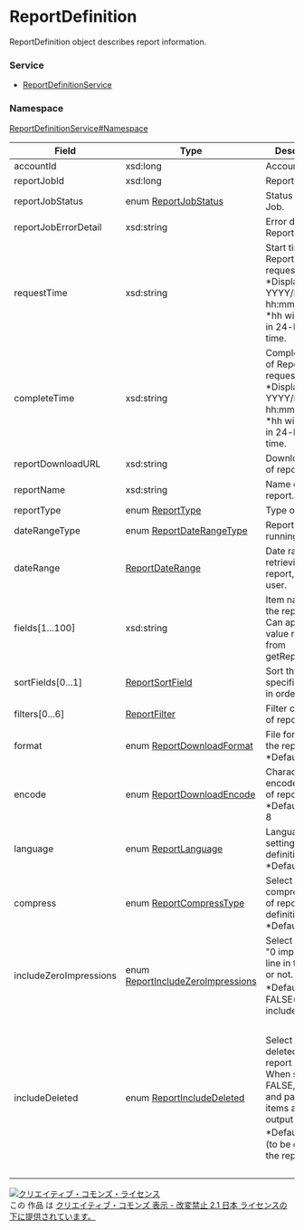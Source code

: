 

# ReportDefinition

ReportDefinition object describes report information.

### Service

+ [ReportDefinitionService](../../services/ReportDefinitionService.md)

### Namespace

[ReportDefinitionService#Namespace](../../services/ReportDefinitionService.md#namespace)

| Field | Type | Description | response | getReportFields | get | add | remove |
| ----- | ---- | ----------- | -------- | --------- | --------- | --------- | --------- |
| accountId | xsd:long | Account ID. | yes | - | - | - | - | |
| reportJobId | xsd:long | Report Job ID. | yes | - | - | - | Requirement | |
| reportJobStatus | enum [ReportJobStatus](./ReportJobStatus.md) | Status of Report Job. | yes | - | - | - | - | |
| reportJobErrorDetail | xsd:string | Error details of Report Job. | yes | - | - | - | - | |
| requestTime | xsd:string | Start time of Report Job request.<br/>*Displays in YYYY/MM/DD hh:mm:ss form.<br/>*hh will display in 24-hour time. | yes | - | - | - | - | |
| completeTime | xsd:string | Completion time of Report Job request.<br/>*Displays in YYYY/MM/DD hh:mm:ss form.<br/>*hh will display in 24-hour time. | yes | - | - | - | - | |
| reportDownloadURL | xsd:string | Download URL of report file. | yes | - | - | - | - | |
| reportName | xsd:string | Name of the report. | yes | - | - | Requirement | - | |
| reportType | enum [ReportType](./ReportType.md) | Type of report. | yes | - | - | Requirement | - | |
| dateRangeType | enum [ReportDateRangeType](./ReportDateRangeType.md) | Report range for running report. | yes | - | - | Requirement | - | |
| dateRange | [ReportDateRange](./ReportDateRange.md) | Date range of retrieving report, set by user. | yes | - | - | Optional | - | |
| fields[1...100] | xsd:string | Item name of the report.<br/>Can appoint the value retrieved from getReportFields. | yes | - | - | Requirement | - | |
| sortFields[0...1] | [ReportSortField](./ReportSortField.md) | Sort the specified field in order. | yes | - | - | Optional | - | |
| filters[0...6] | [ReportFilter](./ReportFilter.md) | Filter condition of report. | yes | - | - | Optional | - | |
| format | enum [ReportDownloadFormat](./ReportDownloadFormat.md) | File format of the report.<br/>*Default: CSV | yes | - | - | Optional | - | |
| encode | enum [ReportDownloadEncode](./ReportDownloadEncode.md) | Character encode setting of report.<br/>*Default: UTF-8 | yes | - | - | Optional | - | |
| language | enum [ReportLanguage](./ReportLanguage.md) | Language setting of report definition.<br/>*Default: JA | yes | - | - | Optional | - | |
| compress | enum [ReportCompressType](./ReportCompressType.md) | Select the compress type of report definition.<br/>*Default: NONE | yes | - | - | Optional | - | |
| includeZeroImpressions | enum [ReportIncludeZeroImpressions](./ReportIncludeZeroImpressions.md) | Select if include &#34;0 impression&#34; line in the report or not.<br/>*Default・FALSE(not include) | yes | - | - | Optional | - | |
| includeDeleted | enum [ReportIncludeDeleted](./ReportIncludeDeleted.md) | Select if include deleted items in report output.<br/>When select FALSE, deleted and paused items are out of output target.<br/>*Default・TRUE (to be output on the report) | yes | - | - | Optional<br/>※レポートタイプが以下の場合のみ。<br/>・CAMPAIGN<br/>・ADGROUP<br/>・AD<br/>・KEYWORDS<br/>・FEED_ITEM<br/>・AD_CUSTOMIZERS<br/>これ以外の場合はIgnore | - | |

<a rel="license" href="http://creativecommons.org/licenses/by-nd/2.1/jp/"><img alt="クリエイティブ・コモンズ・ライセンス" style="border-width:0" src="https://i.creativecommons.org/l/by-nd/2.1/jp/88x31.png" /></a><br />この 作品 は <a rel="license" href="http://creativecommons.org/licenses/by-nd/2.1/jp/">クリエイティブ・コモンズ 表示 - 改変禁止 2.1 日本 ライセンスの下に提供されています。</a>
